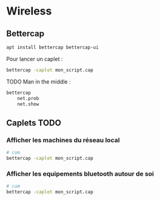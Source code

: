 # Wireless

## Bettercap

```bash
apt install bettercap bettercap-ui
```

Pour lancer un caplet :
```bash
bettercap -caplet mon_script.cap
```

TODO Man in the middle :
```bash
bettercap
	net.prob
	net.show
```

## Caplets TODO

### Afficher les machines du réseau local
```bash
# com
bettercap -caplet mon_script.cap
```

### Afficher les equipements bluetooth autour de soi
```bash
# com
bettercap -caplet mon_script.cap
```
